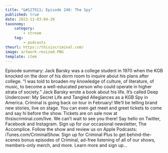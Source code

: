 ```yaml
---
title: "&#127911; Episode 240: The Spy"
published: true
date: 2023-11-03-04-20
taxonomy:
    category:
        - stream
    tag:
        - podcasts
theurl: https://thisiscriminal.com/
image: artwork-resized.PNG
template: item
---
```


Episode summary: Jack Barsky was a college student in 1970 when the KGB knocked on the door of his dorm room to inquire about his plans after college. &ldquo;I was told to broaden my knowledge of culture, of literature, of music, to become a well-educated person who could operate in higher strata of society.&rdquo; Jack Barsky wrote a book about his life. It&rsquo;s called Deep Undercover: My Secret Life and Tangled Allegiances as a KGB Spy in America. Criminal is going back on tour in February! We&rsquo;ll be telling brand new stories, live on stage. You can even get meet and greet tickets to come and say hi before the show. Tickets are on sale now at thisiscriminal.com/live. We can&rsquo;t wait to see you there! Say hello on Twitter, Facebook and Instagram. Sign up for our occasional newsletter, The Accomplice. Follow the show and review us on Apple Podcasts: iTunes.com/CriminalShow. Sign up for Criminal Plus to get behind-the-scenes bonus episodes of Criminal, ad-free listening of all of our shows, members-only merch, and more. Learn more and sign up&hellip;
